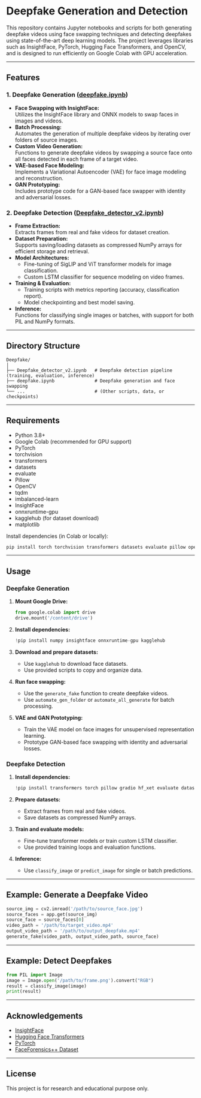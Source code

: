 # Deepfake Generation and Detection

This repository contains Jupyter notebooks and scripts for both generating deepfake videos using face swapping techniques and detecting deepfakes using state-of-the-art deep learning models. The project leverages libraries such as InsightFace, PyTorch, Hugging Face Transformers, and OpenCV, and is designed to run efficiently on Google Colab with GPU acceleration.

---

## Features

### 1. Deepfake Generation ([deepfake.ipynb](deepfake.ipynb))
- **Face Swapping with InsightFace:**  
  Utilizes the InsightFace library and ONNX models to swap faces in images and videos.
- **Batch Processing:**  
  Automates the generation of multiple deepfake videos by iterating over folders of source images.
- **Custom Video Generation:**  
  Functions to generate deepfake videos by swapping a source face onto all faces detected in each frame of a target video.
- **VAE-based Face Modeling:**  
  Implements a Variational Autoencoder (VAE) for face image modeling and reconstruction.
- **GAN Prototyping:**  
  Includes prototype code for a GAN-based face swapper with identity and adversarial losses.

### 2. Deepfake Detection ([Deepfake_detector_v2.ipynb](Deepfake_detector_v2.ipynb))
- **Frame Extraction:**  
  Extracts frames from real and fake videos for dataset creation.
- **Dataset Preparation:**  
  Supports saving/loading datasets as compressed NumPy arrays for efficient storage and retrieval.
- **Model Architectures:**  
  - Fine-tuning of SigLIP and ViT transformer models for image classification.
  - Custom LSTM classifier for sequence modeling on video frames.
- **Training & Evaluation:**  
  - Training scripts with metrics reporting (accuracy, classification report).
  - Model checkpointing and best model saving.
- **Inference:**  
  Functions for classifying single images or batches, with support for both PIL and NumPy formats.

---

## Directory Structure

```
Deepfake/
│
├── Deepfake_detector_v2.ipynb   # Deepfake detection pipeline (training, evaluation, inference)
├── deepfake.ipynb               # Deepfake generation and face swapping
└── ...                          # (Other scripts, data, or checkpoints)
```

---

## Requirements

- Python 3.8+
- Google Colab (recommended for GPU support)
- PyTorch
- torchvision
- transformers
- datasets
- evaluate
- Pillow
- OpenCV
- tqdm
- imbalanced-learn
- InsightFace
- onnxruntime-gpu
- kagglehub (for dataset download)
- matplotlib

Install dependencies (in Colab or locally):
```bash
pip install torch torchvision transformers datasets evaluate pillow opencv-python tqdm imbalanced-learn insightface onnxruntime-gpu kagglehub matplotlib
```

---

## Usage

### Deepfake Generation

1. **Mount Google Drive:**
    ```python
    from google.colab import drive
    drive.mount('/content/drive')
    ```

2. **Install dependencies:**
    ```python
    !pip install numpy insightface onnxruntime-gpu kagglehub
    ```

3. **Download and prepare datasets:**
    - Use `kagglehub` to download face datasets.
    - Use provided scripts to copy and organize data.

4. **Run face swapping:**
    - Use the `generate_fake` function to create deepfake videos.
    - Use `automate_gen_folder` or `automate_all_generate` for batch processing.

5. **VAE and GAN Prototyping:**
    - Train the VAE model on face images for unsupervised representation learning.
    - Prototype GAN-based face swapping with identity and adversarial losses.

### Deepfake Detection

1. **Install dependencies:**
    ```python
    !pip install transformers torch pillow gradio hf_xet evaluate datasets accelerate huggingface_hub numpy opencv-python scikit-learn imbalanced-learn matplotlib
    ```

2. **Prepare datasets:**
    - Extract frames from real and fake videos.
    - Save datasets as compressed NumPy arrays.

3. **Train and evaluate models:**
    - Fine-tune transformer models or train custom LSTM classifier.
    - Use provided training loops and evaluation functions.

4. **Inference:**
    - Use `classify_image` or `predict_image` for single or batch predictions.

---

## Example: Generate a Deepfake Video

```python
source_img = cv2.imread('/path/to/source_face.jpg')
source_faces = app.get(source_img)
source_face = source_faces[0]
video_path = '/path/to/target_video.mp4'
output_video_path = '/path/to/output_deepfake.mp4'
generate_fake(video_path, output_video_path, source_face)
```

---

## Example: Detect Deepfakes

```python
from PIL import Image
image = Image.open('/path/to/frame.png').convert("RGB")
result = classify_image(image)
print(result)
```

---

## Acknowledgements

- [InsightFace](https://github.com/deepinsight/insightface)
- [Hugging Face Transformers](https://huggingface.co/docs/transformers/index)
- [PyTorch](https://pytorch.org/)
- [FaceForensics++ Dataset](https://github.com/ondyari/FaceForensics)

---

## License

This project is for research and educational purpose only.